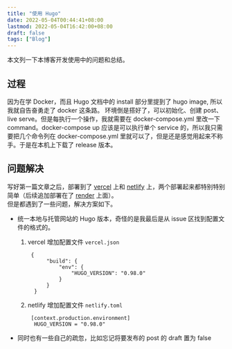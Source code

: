 ```yaml
---
title: "使用 Hugo"
date: 2022-05-04T00:44:41+08:00
lastmod: 2022-05-04T16:42:00+08:00
draft: false
tags: ["Blog"]
---
```


本文列一下本博客开发使用中的问题和总结。

## 过程

因为在学 Docker，而且 Hugo 文档中的 install 部分里提到了 hugo image, 所以我就自告奋勇走了 docker 这条路。
环境倒是搭好了，可以初始化、创建 post、live serve。但是每执行一个操作，我就需要在 docker-compose.yml 里改一下 command。docker-compose up 应该是可以执行单个 service 的，所以我只需要把几个命令列在 docker-compose.yml 里就可以了，但是还是感觉用起来不称手。于是在本机上下载了 release 版本。

## 问题解决
写好第一篇文章之后，部署到了 [vercel](https://vercel.com/) 上和 [netlify](https://app.netlify.com/) 上，两个部署起来都特别特别简单（后续追加部署在了 [render](https://render.com/) 上面）。  
但是都遇到了一些问题，解决方案如下。

- 统一本地与托管网站的 Hugo 版本，奇怪的是我最后是从 issue 区找到配置文件的格式的。
   1. vercel 增加配置文件 `vercel.json`
    
           {
                "build": {
                    "env": {
                        "HUGO_VERSION": "0.98.0"
                    }
                }
            }

   2. netlify 增加配置文件 `netlify.toml`

           [context.production.environment]
            HUGO_VERSION = "0.98.0"

- 同时也有一些自己的疏忽，比如忘记将要发布的 post 的 draft 置为 false